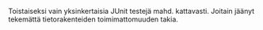 Toistaiseksi vain yksinkertaisia JUnit testejä mahd. kattavasti. Joitain jäänyt tekemättä tietorakenteiden toimimattomuuden takia.
